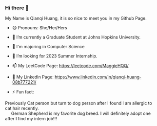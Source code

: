 ### Hi there 👋

My Name is Qianqi Huang, it is so nice to meet you in my Github Page.

- 😄 Pronouns: She/Her/Hers
- 🔭 I’m currently a Graduate Student at Johns Hopkins University.
- 🌱 I'm majoring in Computer Science
- 🤔 I’m looking for 2023 Summer Internship. 
- 📫 My LeetCode Page: https://leetcode.com/MaggieHQQ/
- :love_letter: My LinkedIn Page: https://www.linkedin.com/in/qianqi-huang-08b777221/

- ⚡ Fun fact: 
<p>Previously Cat person but turn to dog person after I found I am allergic to cat hair recently. <br>
              &nbsp;&nbsp;&nbsp;&nbsp;&nbsp;German Shepherd is my favorite dog breed. I will definitely adopt one after I find my intern job!!! </p>

